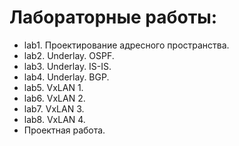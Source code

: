 # Лабораторные работы:
* lab1. Проектирование адресного пространства.
* lab2. Underlay. OSPF.
* lab3. Underlay. IS-IS.
* lab4. Underlay. BGP.
* lab5. VxLAN 1.
* lab6. VxLAN 2.
* lab7. VxLAN 3.
* lab8. VxLAN 4.
* Проектная работа.